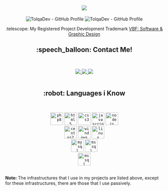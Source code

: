 <p align="center">
  <h1 align="center">
    <a href="https://tolqa.dev/">
      <img src="https://readme-typing-svg.herokuapp.com/?color=0194DD&size=36&center=true&multiline=true&width=700&height=100&lines=Hi%20%F0%9F%91%8B,%20I%27m%20Tolga%20Er;Senior%20Back%20END%20Developer">
    </a>
  </h1>
  <p align="center"> 
    <img src="https://komarev.com/ghpvc/?style=for-the-badge&username=tolqadev&style=flat-square" alt="TolqaDev - GitHub Profile" />
    <img src="https://img.shields.io/github/followers/tolqadev?style=flat-square" alt="TolqaDev - GitHub Profile" />
    <p align="center">:telescope: My Registered Project Development Trademark <a href="https://visualbyfuture.com.tr/" target="_blank" style="text-align:center">VBF: Software & Graphic Design</a></p>
  </p>
</p>
<p align="center">
  <h2 align="center">:speech_balloon: Contact Me!</h2><br>
  <p align="center">
  <a href="mailto:me@tolqa.dev" alt="Email">
    <img src="https://img.shields.io/badge/-Gmail-FF0000?style=flat-square&labelColor=FF0000&logo=gmail&logoColor=white&link=LINK-DO-SEU-EMAIL"/>
  </a>
  <a href="https://linkedin.com/in/tolqa-er/" alt="Linkedin">
    <img src="https://img.shields.io/badge/-Linkedin-0e76a8?style=flat-square&logo=Linkedin&logoColor=white&link=LINK-DO-SEU-LINKEDIN"/>
  </a>
  <a href="https://instagram.com/tolqa.dev" alt="Instagram">
    <img src="https://img.shields.io/badge/-Instagram-DF0174?style=flat-square&labelColor=DF0174&logo=instagram&logoColor=white&link=LINK-DO-SEU-INSTAGRAM"/>
  </a><br><br>
</p>
<p align="center">
  <h2 align="center">:robot: Languages i Know</h2><br>
  <p align="center">
    <code><img src="pictures/php8.png" alt="php8" width="40" height="40"/></code>
    <code><img src="pictures/html.png" alt="html5" width="40" height="40"/></code>
    <code><img src="pictures/css.png" alt="css3" width="40" height="40"/></code> 
    <code><img src="pictures/javascript.png" alt="javascript" width="40" height="40"/></code> 
    <code><img src="pictures/nodejs.png" alt="nodejs" width="40" height="40"/></code>
    <br>
    <code><img src="pictures/ubuntu.png" alt="centos7" width="40" height="40"/></code>
    <code><img src="pictures/windows.png" alt="windows" width="40" height="40"/></code>
    <code><img src="pictures/linux.png" alt="linux" width="40" height="40"/></code>
    <br>
    <code><img src="pictures/mysql.png" alt="mysql" width="40" height="40"/></code>
    <code><img src="pictures/mssql.png" alt="mssql" width="40" height="40"/></code>
    <br>
    <code><img src="pictures/fortinet.png" alt="mssql" width="40" height="40"/></code>
    <br><br>
    <p><b>Note: </b>The infrastructures that I use in my projects are listed above, except for these infrastructures, there are those that I use passively.</p>
  </p>
</p>
